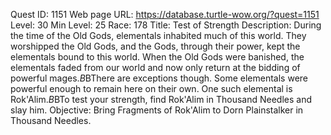 Quest ID: 1151
Web page URL: https://database.turtle-wow.org/?quest=1151
Level: 30
Min Level: 25
Race: 178
Title: Test of Strength
Description: During the time of the Old Gods, elementals inhabited much of this world. They worshipped the Old Gods, and the Gods, through their power, kept the elementals bound to this world. When the Old Gods were banished, the elementals faded from our world and now only return at the bidding of powerful mages.$B$BThere are exceptions though. Some elementals were powerful enough to remain here on their own. One such elemental is Rok'Alim.$B$BTo test your strength, find Rok'Alim in Thousand Needles and slay him.
Objective: Bring Fragments of Rok'Alim to Dorn Plainstalker in Thousand Needles.
